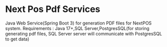 # Next Pos Pdf Services
Java Web Service(Spring Boot 3) for generation PDF files for NextPOS system.
Requirements : Java 17+,SQL Server,PostgresSQL(for storing generating pdf files, SQL Server server will communicate with PostgresSQL to get data)
